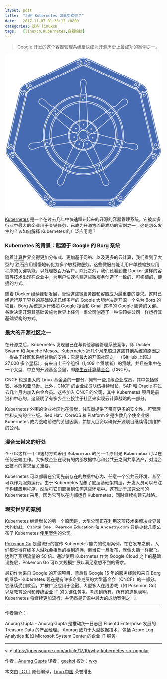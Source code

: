 ```yaml
---
layout: post
title:	"为何 Kubernetes 如此受欢迎？"
date:	2017-11-07 01:36:12 +0800 
categories:	观点 linuxcn 
tags:	[linuxcn,Kubernetes,容器编排]
---
```




> 
> Google 开发的这个容器管理系统很快成为开源历史上最成功的案例之一。
> 
> 
> 


![](/Asserts/Images/album/201711/07/013606ont6zxs8znc9x94m.png)


[Kubernetes](https://kubernetes.io/) 是一个在过去几年中快速蹿升起来的开源的容器管理系统。它被众多行业中最大的企业用于关键任务，已成为开源方面最成功的案例之一。这是怎么发生的？该如何解释 Kubernetes 的广泛应用呢？


### Kubernetes 的背景：起源于 Google 的 Borg 系统


随着计算世界变得更加分布式、更加基于网络、以及更多的云计算，我们看到了大型的<ruby> 独石 <rt>  monolithic </rt></ruby>应用慢慢地转化为多个敏捷微服务。这些微服务能让用户单独缩放应用程序的关键功能，以处理数百万客户。除此之外，我们还看到像 Docker 这样的容器等技术出现在企业中，为用户快速构建这些微服务创造了一致的、可移植的、便捷的方式。


随着 Docker 继续蓬勃发展，管理这些微服务器和容器成为最重要的要求。这时已经运行基于容器的基础设施已经多年的 Google 大胆地决定开源一个名为 [Borg](http://queue.acm.org/detail.cfm?id=2898444) 的项目。Borg 系统是运行诸如 Google 搜索和 Gmail 这样的 Google 服务的关键。谷歌决定开源其基础设施为世界上任何一家公司创造了一种像顶尖公司一样运行其基础架构的方式。


### 最大的开源社区之一


在开源之后，Kubernetes 发现自己在与其他容器管理系统竞争，即 Docker Swarm 和 Apache Mesos。Kubernetes 近几个月来超过这些其他系统的原因之一得益于社区和系统背后的支持：它是最大的开源社区之一（GitHub 上超过 27,000 多个星标），有来自上千个组织（1,409 个贡献者）的贡献，并且被集中在一个大型、中立的开源基金会里，即[原生云计算基金会](https://www.cncf.io/)（CNCF）。


CNCF 也是更大的 Linux 基金会的一部分，拥有一些顶级企业成员，其中包括微软、谷歌和亚马逊。此外，CNCF 的企业成员队伍持续增长，SAP 和 Oracle 在过去几个月内加入白金会员。这些加入 CNCF 的公司，其中 Kubernetes 项目是前沿和中心的，这证明了有多少企业投注于社区来实现云计算战略的一部分。


Kubernetes 外围的企业社区也在激增，供应商提供了带有更多的安全性、可管理性和支持的企业版。Red Hat、CoreOS 和 Platform 9 是少数几个使企业级 Kubernetes 成为战略前进的关键因素，并投入巨资以确保开源项目继续得到维护的公司。


### 混合云带来的好处


企业以这样一个飞速的方式采用 Kubernetes 的另一个原因是 Kubernetes 可以在任何云端工作。大多数企业在现有的内部数据中心和公共云之间共享资产，对混合云技术的需求至关重要。


Kubernetes 可以部署在公司先前存在的数据中心内、任意一个公共云环境、甚至可以作为服务运行。由于 Kubernetes 抽象了底层基础架构层，开发人员可以专注于构建应用程序，然后将它们部署到任何这些环境中。这有助于加速公司的 Kubernetes 采用，因为它可以在内部运行 Kubernetes，同时继续构建云战略。


### 现实世界的案例


Kubernetes 继续增长的另一个原因是，大型公司正在利用这项技术来解决业界最大的挑战。Capital One、Pearson Education 和 Ancestry.com 只是少数几家公布了 Kubernetes [使用案例](https://kubernetes.io/case-studies/)的公司。


[Pokemon Go](https://cloudplatform.googleblog.com/2016/09/bringing-Pokemon-GO-to-life-on-Google-Cloud.html) 是最流行的宣传 Kubernetes 能力的使用案例。在它发布之前，人们都觉得在线多人游戏会相当的得到追捧。但当它一旦发布，就像火箭一样起飞，达到了预期流量的 50 倍。通过使用 Kubernetes 作为 Google Cloud 之上的基础设施层，Pokemon Go 可以大规模扩展以满足意想不到的需求。


最初作为来自 Google 的开源项目，背后有 Google 15 年的服务经验和来自 Borg 的继承- Kubernetes 现在是有许多企业成员的大型基金会（CNCF）的一部分。它继续受到欢迎，并被广泛应用于金融、大型多人在线游戏（如 Pokemon Go）以及教育公司和传统企业 IT 的关键任务中。考虑到所有，所有的迹象表明，Kubernetes 将继续更加流行，并仍然是开源中最大的成功案例之一。




---


作者简介：


Anurag Gupta - Anurag Gupta 是推动统一日志层 Fluentd Enterprise 发展的 Treasure Data 的产品经理。 Anurag 致力于大型数据技术，包括 Azure Log Analytics 和如 Microsoft System Center 的企业 IT 服务。




---


via: <https://opensource.com/article/17/10/why-kubernetes-so-popular>


作者：[Anurag Gupta](https://opensource.com/users/anuraggupta) 译者：[geekpi](https://github.com/geekpi) 校对：[wxy](https://github.com/wxy)


本文由 [LCTT](https://github.com/LCTT/TranslateProject) 原创编译，[Linux中国](https://linux.cn/) 荣誉推出
